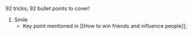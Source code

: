 92 tricks; 92 bullet points to cover!

1. Smile
	- Key point mentioned in [[How to win friends and influence people]]; 